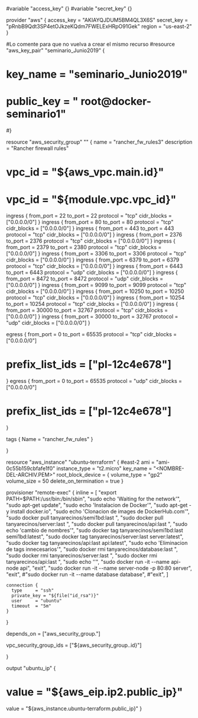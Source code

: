 
#variable "access_key" {}
#variable "secret_key" {}


provider "aws" {
  access_key = "AKIAYQJDUM5BM4QL3X6S"
  secret_key = "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"
  region     = "us-east-2"
}

#Lo comente para que no vuelva a crear el mismo recurso
#resource "aws_key_pair" "seminario_Junio2019" {
#  key_name   = "seminario_Junio2019"
# public_key = "<PUBLIC-KEY> root@docker-seminario1"
#}

resource "aws_security_group" "<NOMBRE-RECURSO-SEGURIDAD>" {
  name        = "rancher_fw_rules3"
  description = "Rancher firewall rules"
#  vpc_id      = "${aws_vpc.main.id}"
#  vpc_id     = "${module.vpc.vpc_id}"

  ingress {
    from_port   = 22
    to_port     = 22
    protocol    = "tcp"
    cidr_blocks = ["0.0.0.0/0"]
  }
  ingress {
    from_port   = 80
    to_port     = 80
    protocol    = "tcp"
    cidr_blocks = ["0.0.0.0/0"]
  }
  ingress {
    from_port   = 443
    to_port     = 443
    protocol    = "tcp"
    cidr_blocks = ["0.0.0.0/0"]
  }
  ingress {
    from_port   = 2376
    to_port     = 2376
    protocol    = "tcp"
    cidr_blocks = ["0.0.0.0/0"]
  }
  ingress {
    from_port   = 2379
    to_port     = 2380
    protocol    = "tcp"
    cidr_blocks = ["0.0.0.0/0"]
  }
  ingress {
    from_port   = 3306
    to_port     = 3306
    protocol    = "tcp"
    cidr_blocks = ["0.0.0.0/0"]
  }
  ingress {
    from_port   = 6379
    to_port     = 6379
    protocol    = "tcp"
    cidr_blocks = ["0.0.0.0/0"]
  }
  ingress {
    from_port   = 6443
    to_port     = 6443
    protocol    = "udp"
    cidr_blocks = ["0.0.0.0/0"]
  }
  ingress {
    from_port   = 8472
    to_port     = 8472
    protocol    = "udp"
    cidr_blocks = ["0.0.0.0/0"]
  }
  ingress {
    from_port   = 9099
    to_port     = 9099
    protocol    = "tcp"
    cidr_blocks = ["0.0.0.0/0"]
  }
  ingress {
    from_port   = 10250
    to_port     = 10250
    protocol    = "tcp"
    cidr_blocks = ["0.0.0.0/0"]
  }
  ingress {
    from_port   = 10254
    to_port     = 10254
    protocol    = "tcp"
    cidr_blocks = ["0.0.0.0/0"]
  }
  ingress {
    from_port   = 30000
    to_port     = 32767
    protocol    = "tcp"
    cidr_blocks = ["0.0.0.0/0"]
  }
  ingress {
    from_port   = 30000
    to_port     = 32767
    protocol    = "udp"
    cidr_blocks = ["0.0.0.0/0"]
  }

  egress {
    from_port       = 0
    to_port         = 65535
    protocol        = "tcp"
    cidr_blocks     = ["0.0.0.0/0"]
#    prefix_list_ids = ["pl-12c4e678"]
  }
  egress {
    from_port       = 0
    to_port         = 65535
    protocol        = "udp"
    cidr_blocks     = ["0.0.0.0/0"]
#    prefix_list_ids = ["pl-12c4e678"]
  }


  tags {
    Name = "rancher_fw_rules"
  }

}



resource "aws_instance" "ubuntu-terraform" {
#east-2
  ami           = "ami-0c55b159cbfafe1f0" 
  instance_type = "t2.micro"
  key_name = "<NOMBRE-DEL-ARCHIV.PEM>"
  root_block_device = {
    volume_type           = "gp2"
    volume_size           = 50
    delete_on_termination = true
  }

  provisioner "remote-exec" {
    inline = [
      "export PATH=$PATH:/usr/bin:/bin/sbin",
      "sudo echo 'Waiting for the network'",
      "sudo apt-get update",
      "sudo echo 'Instalacion de Docker'",
      "sudo apt-get -y install docker.io",
      "sudo echo 'Clonacion de images de DockerHub.com'",
      "sudo docker pull tanyarecinos/semi1bd:last ",
      "sudo docker pull tanyarecinos/server:last ",
      "sudo docker pull tanyarecinos/api:last ",
      "sudo echo 'cambio de nombres'",
      "sudo docker tag tanyarecinos/semi1bd:last semi1bd:latest",
      "sudo docker tag tanyarecinos/server:last server:latest",
      "sudo docker tag tanyarecinos/api:last api:latest",
      "sudo echo 'Eliminacion de tags innecesarios'",
      "sudo docker rmi tanyarecinos/database:last ",
      "sudo docker rmi tanyarecinos/server:last ",
      "sudo docker rmi tanyarecinos/api:last ",
      "sudo echo ''",
      "sudo docker run -it --name api-node api",
      "exit",
      "sudo docker run -it --name server-node -p 80:80 server",
      "exit",
      #"sudo docker run -it --name database database",
      #"exit",
    ]

    connection {
      type     = "ssh"
      private_key = "${file("id_rsa")}"
      user     = "ubuntu"
      timeout  = "5m"
    }
  }

  depends_on = ["aws_security_group.<NOMBRE-RECURSO-SEGURIDAD>"]

  vpc_security_group_ids = ["${aws_security_group.<NOMBRE-RECURSO-SEGURIDAD>.id}"]

}

output "ubuntu_ip" {
#  value = "${aws_eip.ip2.public_ip}"
  value = "${aws_instance.ubuntu-terraform.public_ip}"
}
